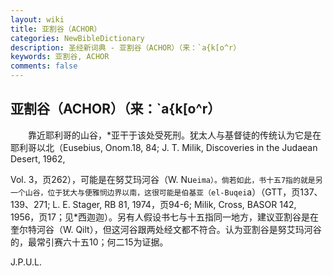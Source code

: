 ```yaml
---
layout: wiki
title: 亚割谷（ACHOR）
categories: NewBibleDictionary
description: 圣经新词典 - 亚割谷（ACHOR）（来：`a{k[o^r）
keywords: 亚割谷, ACHOR
comments: false
---
```


## 亚割谷（ACHOR）（来：`a{k[o^r）

　　靠近耶利哥的山谷，*亚干于该处受死刑。犹太人与基督徒的传统认为它是在耶利哥以北（Eusebius, Onom.18, 84; J. T. Milik, Discoveries in the Judaean Desert, 1962,

Vol. 3，页262），可能是在努艾玛河谷（W. Nu`eima）。倘若如此，书十五7指的就是另一个山谷，位于犹大与便雅悯边界以南，这很可能是伯基亚（el-Buqei`a）（GTT，页137、139、271; L. E. Stager, RB 81, 1974，页94-6; Milik, Cross, BASOR 142, 1956，页17；见*西迦迦）。另有人假设书七与十五指同一地方，建议亚割谷是在奎尔特河谷（W. Qilt），但这河谷跟两处经文都不符合。认为亚割谷是努艾玛河谷的，最常引赛六十五10；何二15为证据。

J.P.U.L.








